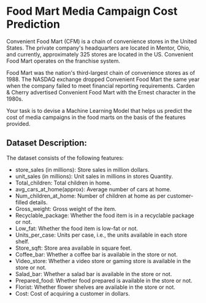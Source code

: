 # Food Mart Media Campaign Cost Prediction

Convenient Food Mart (CFM) is a chain of convenience stores in the United States. The private company's headquarters are located in Mentor, Ohio, and currently, approximately 325 stores are located in the US. Convenient Food Mart operates on the franchise system.

Food Mart was the nation's third-largest chain of convenience stores as of 1988. The NASDAQ exchange dropped Convenient Food Mart the same year when the company failed to meet financial reporting requirements. Carden & Cherry advertised Convenient Food Mart with the Ernest character in the 1980s.

Your task is to devise a Machine Learning Model that helps us predict the cost of media campaigns in the food marts on the basis of the features provided.

## Dataset Description:

The dataset consists of the following features:

- store_sales (in millions): Store sales in million dollars.
- unit_sales (in millions): Unit sales in millions in stores Quantity.
- Total_children: Total children in home.
- avg_cars_at_home(approx): Average number of cars at home.
- Num_children_at_home: Number of children at home as per customer-filled details.
- Gross_weight: Gross weight of the item.
- Recyclable_package: Whether the food item is in a recyclable package or not.
- Low_fat: Whether the food item is low-fat or not.
- Units_per_case: Units per case, i.e., the units available in each store shelf.
- Store_sqft: Store area available in square feet.
- Coffee_bar: Whether a coffee bar is available in the store or not.
- Video_store: Whether a video store or gaming store is available in the store or not.
- Salad_bar: Whether a salad bar is available in the store or not.
- Prepared_food: Whether food prepared is available in the store or not.
- Florist: Whether flower shelves are available in the store or not.
- Cost: Cost of acquiring a customer in dollars.
